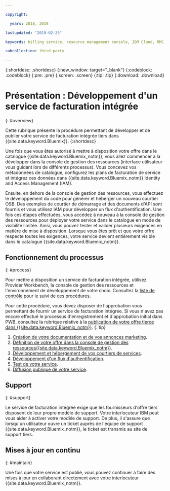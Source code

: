 ```yaml
---

copyright:

  years: 2018, 2019

lastupdated: "2019-02-25"

keywords: billing service, resource management console, IBM Cloud, RMC, 

subcollection: third-party

---
```


{:shortdesc: .shortdesc}
{:new_window: target="_blank"}
{:codeblock: .codeblock}
{:pre: .pre}
{:screen: .screen}
{:tip: .tip}
{:download: .download}

# Présentation : Développement d'un service de facturation intégrée
{: #overview}

Cette rubrique présente la procédure permettant de développer et de publier votre service de facturation intégrée tiers dans {{site.data.keyword.Bluemix}}. 
{:shortdesc}

Une fois que vous êtes autorisé à mettre à disposition votre offre dans le catalogue {{site.data.keyword.Bluemix_notm}}, vous allez commencer à la développer dans la console de gestion des ressources (interface utilisateur vous guidant lors de différents processus). Vous concevez vos métadonnées de catalogue, configurez les plans de facturation de service et intégrez ces données dans {{site.data.keyword.Bluemix_notm}} Identity and Access Management (IAM). 

Ensuite, en dehors de la console de gestion des ressources, vous effectuez le développement du code pour générer et héberger un nouveau courtier OSB. Des exemples de courtier de démarrage et des documents d'API sont fournis et vous utilisez IAM pour développer un flux d'authentification. Une fois ces étapes effectuées, vous accédez à nouveau à la console de gestion des ressources pour déployer votre service dans le catalogue en mode de visibilité limitée. Ainsi, vous pouvez tester et valider plusieurs exigences en matière de mise à disposition. Lorsque vous êtes prêt et que votre offre respecte toutes les exigences, votre service devient entièrement visible dans le catalogue {{site.data.keyword.Bluemix_notm}}.


## Fonctionnement du processus
{: #process}

Pour mettre à disposition un service de facturation intégrée, utilisez Provider Workbench, la console de gestion des ressources et l'environnement de développement de votre choix. Consultez la [liste de contrôle](/docs/third-party?topic=third-party-checklist#checklist) pour le suivi de ces procédures.

Pour cette procédure, vous devez disposer de l'approbation vous permettant de fournir un service de facturation intégrée. Si vous n'avez pas encore effectué le processus d'enregistrement et d'approbation initial dans PWB, consultez la rubrique relative à la [publication de votre offre tierce dans {{site.data.keyword.Bluemix_notm}}](/docs/third-party/index.md?topic=third-party-get-started#get-started).
{: tip}

1. [Création de votre documentation et de vos annonces marketing](/docs/third-party?topic=third-party-content-tasks#content-tasks).
2. [Définition de votre offre dans la console de gestion des ressources{{site.data.keyword.Bluemix_notm}}](/docs/third-party?topic=third-party-step2-define#step2-define).
3. [Développement et hébergement de vos courtiers de services](/docs/third-party?topic=third-party-step3-osb#step3-osb).
4. [Développement d'un flux d'authentification](/docs/third-party?topic=third-party-step4-iam#step4-iam).
5. [Test de votre service](/docs/third-party?topic=third-party-step5-pubtest#step5-pubtest).
6. [Diffusion publique de votre service](/docs/third-party?topic=third-party-public-releasing#public-releasing).

## Support
{: #support}

Le service de facturation intégrée exige que les fournisseurs d'offre tiers disposent de leur propre modèle de support. Votre interlocuteur IBM peut vous aider à activer votre modèle de support. De plus, il s'assure que lorsqu'un utilisateur ouvre un ticket auprès de l'équipe de support {{site.data.keyword.Bluemix_notm}}, le ticket est transmis au site de support tiers.

## Mises à jour en continu
{: #maintain}

Une fois que votre service est publié, vous pouvez continuer à faire des mises à jour en collaborant directement avec votre interlocuteur {{site.data.keyword.Bluemix_notm}}.



